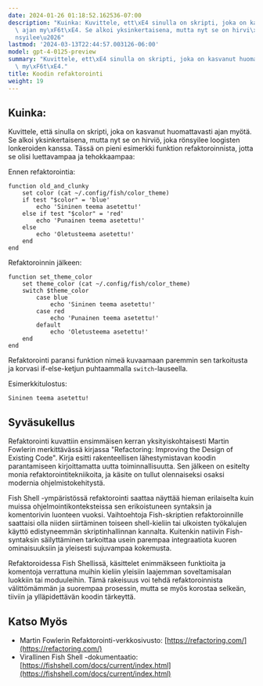 ```yaml
---
date: 2024-01-26 01:18:52.162536-07:00
description: "Kuinka: Kuvittele, ett\xE4 sinulla on skripti, joka on kasvanut huomattavasti\
  \ ajan my\xF6t\xE4. Se alkoi yksinkertaisena, mutta nyt se on hirvi\xF6, joka r\xF6\
  nsyilee\u2026"
lastmod: '2024-03-13T22:44:57.003126-06:00'
model: gpt-4-0125-preview
summary: "Kuvittele, ett\xE4 sinulla on skripti, joka on kasvanut huomattavasti ajan\
  \ my\xF6t\xE4."
title: Koodin refaktorointi
weight: 19
---
```


## Kuinka:
Kuvittele, että sinulla on skripti, joka on kasvanut huomattavasti ajan myötä. Se alkoi yksinkertaisena, mutta nyt se on hirviö, joka rönsyilee loogisten lonkeroiden kanssa. Tässä on pieni esimerkki funktion refaktoroinnista, jotta se olisi luettavampaa ja tehokkaampaa:

Ennen refaktorointia:
```fish
function old_and_clunky
    set color (cat ~/.config/fish/color_theme)
    if test "$color" = 'blue'
        echo 'Sininen teema asetettu!'
    else if test "$color" = 'red'
        echo 'Punainen teema asetettu!'
    else
        echo 'Oletusteema asetettu!'
    end
end
```

Refaktoroinnin jälkeen:
```fish
function set_theme_color
    set theme_color (cat ~/.config/fish/color_theme)
    switch $theme_color
        case blue
            echo 'Sininen teema asetettu!'
        case red
            echo 'Punainen teema asetettu!'
        default
            echo 'Oletusteema asetettu!'
    end
end
```
Refaktorointi paransi funktion nimeä kuvaamaan paremmin sen tarkoitusta ja korvasi if-else-ketjun puhtaammalla `switch`-lauseella.

Esimerkkitulostus:
```
Sininen teema asetettu!
```

## Syväsukellus
Refaktorointi kuvattiin ensimmäisen kerran yksityiskohtaisesti Martin Fowlerin merkittävässä kirjassa "Refactoring: Improving the Design of Existing Code". Kirja esitti rakenteellisen lähestymistavan koodin parantamiseen kirjoittamatta uutta toiminnallisuutta. Sen jälkeen on esitelty monia refaktorointitekniikoita, ja käsite on tullut olennaiseksi osaksi modernia ohjelmistokehitystä.

Fish Shell -ympäristössä refaktorointi saattaa näyttää hieman erilaiselta kuin muissa ohjelmointikonteksteissa sen erikoistuneen syntaksin ja komentorivin luonteen vuoksi. Vaihtoehtoja Fish-skriptien refaktoroinnille saattaisi olla niiden siirtäminen toiseen shell-kieliin tai ulkoisten työkalujen käyttö edistyneemmän skriptinhallinnan kannalta. Kuitenkin natiivin Fish-syntaksin säilyttäminen tarkoittaa usein parempaa integraatiota kuoren ominaisuuksiin ja yleisesti sujuvampaa kokemusta.

Refaktoroidessa Fish Shellissä, käsittelet enimmäkseen funktioita ja komentoja verrattuna muihin kieliin yleisiin laajemman soveltamisalan luokkiin tai moduuleihin. Tämä rakeisuus voi tehdä refaktoroinnista välittömämmän ja suorempaa prosessin, mutta se myös korostaa selkeän, tiiviin ja ylläpidettävän koodin tärkeyttä.

## Katso Myös
- Martin Fowlerin Refaktorointi-verkkosivusto: [https://refactoring.com/](https://refactoring.com/)
- Virallinen Fish Shell -dokumentaatio: [https://fishshell.com/docs/current/index.html](https://fishshell.com/docs/current/index.html)
